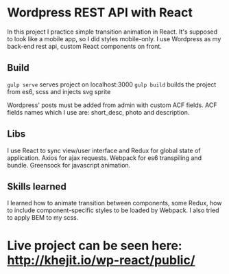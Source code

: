 # Wordpress REST API with React

In this project I practice simple transition animation in React.
It's supposed to look like a mobile app, so I did styles mobile-only.
I use Wordpress as my back-end rest api, custom React components on front.

## Build

```gulp serve``` serves project on localhost:3000
```gulp build``` builds the project from es6, scss and injects svg sprite

Wordpress' posts must be added from admin with custom ACF fields.
ACF fields names which I use are: short_desc, photo and description.

## Libs

I use React to sync view/user interface and Redux for global state of application.
Axios for ajax requests.
Webpack for es6 transpiling and bundle.
Greensock for javascript animation.

## Skills learned

I learned how to animate transition between components, some Redux, how to include component-specific styles to be loaded by Webpack.
I also tried to apply BEM to my scss.

# Live project can be seen here: http://khejit.io/wp-react/public/
